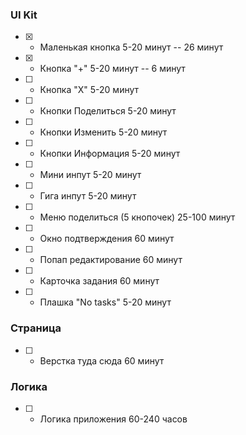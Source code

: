 ### UI Kit
- [X] - Маленькая кнопка 5-20 минут -- 26 минут
- [X] - Кнопка "+" 5-20 минут -- 6 минут
- [ ] - Кнопка "Х" 5-20 минут
- [ ] - Кнопки Поделиться 5-20 минут
- [ ] - Кнопки Изменить 5-20 минут
- [ ] - Кнопки Информация 5-20 минут
- [ ] - Мини инпут 5-20 минут
- [ ] - Гига инпут 5-20 минут
- [ ] - Меню поделиться (5 кнопочек) 25-100 минут
- [ ] - Окно подтверждения 60 минут
- [ ] - Попап редактирование 60 минут
- [ ] - Карточка задания 60 минут
- [ ] - Плашка "No tasks" 5-20 минут

### Страница
- [ ] - Верстка туда сюда 60 минут

### Логика
- [ ] - Логика приложения 60-240 часов
